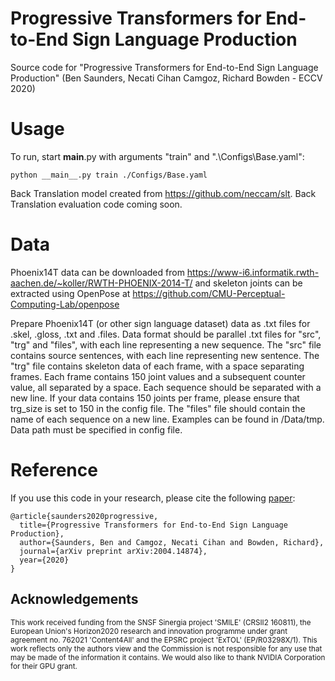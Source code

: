 # Progressive Transformers for End-to-End Sign Language Production

Source code for "Progressive Transformers for End-to-End Sign Language Production" (Ben Saunders, Necati Cihan Camgoz, Richard Bowden - ECCV 2020) 

# Usage

To run, start __main__.py with arguments "train" and ".\Configs\Base.yaml":

`python __main__.py train ./Configs/Base.yaml` 

Back Translation model created from https://github.com/neccam/slt. Back Translation evaluation code coming soon.

# Data

Phoenix14T data can be downloaded from https://www-i6.informatik.rwth-aachen.de/~koller/RWTH-PHOENIX-2014-T/ and skeleton joints can be extracted using OpenPose at  https://github.com/CMU-Perceptual-Computing-Lab/openpose

Prepare Phoenix14T (or other sign language dataset) data as .txt files for .skel, .gloss, .txt and .files. Data format should be parallel .txt files for "src", "trg" and "files", with each line representing a new sequence. The "src" file contains source sentences, with each line representing new sentence. The "trg" file contains skeleton data of each frame, with a space separating frames. Each frame contains 150 joint values and a subsequent counter value, all separated by a space. Each sequence should be separated with a new line. If your data contains 150 joints per frame, please ensure that trg_size is set to 150 in the config file. The "files" file should contain the name of each sequence on a new line. 
Examples can be found in /Data/tmp. Data path must be specified in config file.


# Reference

If you use this code in your research, please cite the following [paper](https://arxiv.org/abs/2004.14874):

```
@article{saunders2020progressive,
  title={Progressive Transformers for End-to-End Sign Language Production},
  author={Saunders, Ben and Camgoz, Necati Cihan and Bowden, Richard},
  journal={arXiv preprint arXiv:2004.14874},
  year={2020}
}
```

## Acknowledgements
<sub>This work received funding from the SNSF Sinergia project 'SMILE' (CRSII2 160811), the European Union's Horizon2020 research and innovation programme under grant agreement no. 762021 'Content4All' and the EPSRC project 'ExTOL' (EP/R03298X/1). This work reflects only the authors view and the Commission is not responsible for any use that may be made of the information it contains. We would also like to thank NVIDIA Corporation for their GPU grant. </sub>
